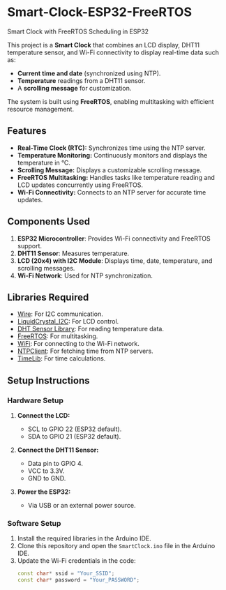 # Smart-Clock-ESP32-FreeRTOS
Smart Clock with FreeRTOS Scheduling in ESP32

This project is a **Smart Clock** that combines an LCD display, DHT11 temperature sensor, and Wi-Fi connectivity to display real-time data such as:

- **Current time and date** (synchronized using NTP).
- **Temperature** readings from a DHT11 sensor.
- A **scrolling message** for customization.

The system is built using **FreeRTOS**, enabling multitasking with efficient resource management.

## Features

- **Real-Time Clock (RTC):** Synchronizes time using the NTP server.
- **Temperature Monitoring:** Continuously monitors and displays the temperature in °C.
- **Scrolling Message:** Displays a customizable scrolling message.
- **FreeRTOS Multitasking:** Handles tasks like temperature reading and LCD updates concurrently using FreeRTOS.
- **Wi-Fi Connectivity:** Connects to an NTP server for accurate time updates.

## Components Used

1. **ESP32 Microcontroller**: Provides Wi-Fi connectivity and FreeRTOS support.
2. **DHT11 Sensor**: Measures temperature.
3. **LCD (20x4) with I2C Module**: Displays time, date, temperature, and scrolling messages.
4. **Wi-Fi Network**: Used for NTP synchronization.

## Libraries Required

- [Wire](https://github.com/arduino/ArduinoCore-avr/tree/master/libraries/Wire): For I2C communication.
- [LiquidCrystal_I2C](https://github.com/johnrickman/LiquidCrystal_I2C): For LCD control.
- [DHT Sensor Library](https://github.com/adafruit/DHT-sensor-library): For reading temperature data.
- [FreeRTOS](https://github.com/espressif/arduino-esp32/tree/master/libraries/FreeRTOS): For multitasking.
- [WiFi](https://github.com/espressif/arduino-esp32/tree/master/libraries/WiFi): For connecting to the Wi-Fi network.
- [NTPClient](https://github.com/arduino-libraries/NTPClient): For fetching time from NTP servers.
- [TimeLib](https://github.com/PaulStoffregen/Time): For time calculations.

## Setup Instructions

### Hardware Setup

1. **Connect the LCD:**
   - SCL to GPIO 22 (ESP32 default).
   - SDA to GPIO 21 (ESP32 default).

2. **Connect the DHT11 Sensor:**
   - Data pin to GPIO 4.
   - VCC to 3.3V.
   - GND to GND.

3. **Power the ESP32:** 
   - Via USB or an external power source.

### Software Setup

1. Install the required libraries in the Arduino IDE.
2. Clone this repository and open the `SmartClock.ino` file in the Arduino IDE.
3. Update the Wi-Fi credentials in the code:
   ```cpp
   const char* ssid = "Your_SSID";
   const char* password = "Your_PASSWORD";

